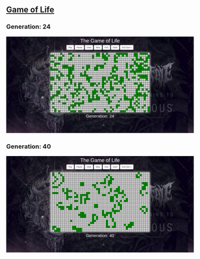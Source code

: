 ## [Game of Life](https://www.wikiwand.com/en/Conway%27s_Game_of_Life)

### Generation: 24
![Generation: 24](https://github.com/TanvirRashidDon/game-of-life/blob/master/public/image1.png)

### Generation: 40
![Generation: 40](https://github.com/TanvirRashidDon/game-of-life/blob/master/public/image2.png)

